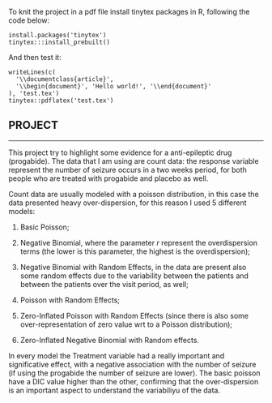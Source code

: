 To knit the project in a pdf file install tinytex packages in R, following the code below: 




``` 
install.packages('tinytex')
tinytex:::install_prebuilt()
```



And then test it: 



```
writeLines(c(
  '\\documentclass{article}',
  '\\begin{document}', 'Hello world!', '\\end{document}'
), 'test.tex')
tinytex::pdflatex('test.tex')
```



## PROJECT

----------------------------------------------------------------------------

This project try to highlight some evidence for a anti-epileptic drug (progabide). The data that I am using are count data: the response variable represent the number of seizure occurs in a two weeks period, for both people who are treated with progabide and placebo as well. 



Count data are usually modeled with a poisson distribution, in this case the data presented heavy over-dispersion, for this reason I used 5 different models:


1. Basic Poisson;

2. Negative Binomial, where the parameter *r* represent the overdispersion terms (the lower is this parameter, the highest is the overdispersion);

3. Negative Binomial with Random Effects, in the data are present also some random effects due to the variability between the patients and between the patients over the visit period, as well;

4. Poisson with Random Effects;

5. Zero-Inflated Poisson with Random Effects (since there is also some over-representation of zero value wrt to a Poisson distribution);

6. Zero-Inflated Negative Binomial with Random effects.


In every model the Treatment variable had a really important and significative effect, with a negative association with the number of seizure (if using the progabide the number of seizure are lower). The basic poisson have a DIC value higher than the other, confirming that the over-dispersion is an important aspect to understand the variabiliyu of the data. 







